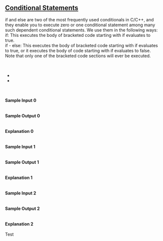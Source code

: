 ## **[Conditional Statements](https://www.hackerrank.com/challenges/c-tutorial-conditional-if-else)** 
if and else are two of the most frequently used conditionals in C/C++, and they enable you to execute zero or one conditional statement among many such dependent conditional statements. We use them in the following ways:<br>if: This executes the body of bracketed code starting with if evaluates to true.<br>if - else: This executes the body of bracketed code starting with if evaluates to true, or it executes the body of code starting with if evaluates to false. Note that only one of the bracketed code sections will ever be executed.<br><br><br><ul><li></li><li></li></ul><br><br>**Sample Input 0**<br><code></code><br><br>**Sample Output 0**<br><code></code><br><br>**Explanation 0**<br><br><br>**Sample Input 1**<br><code></code><br><br>**Sample Output 1**<br><code></code><br><br>**Explanation 1**<br><br><br>**Sample Input 2**<br><code></code><br><br>**Sample Output 2**<br><code></code><br><br>**Explanation 2**<br><br>
Test
